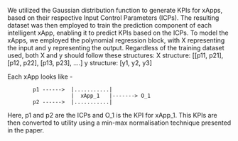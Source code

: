 

We utilized the Gaussian distribution function to generate KPIs for xApps, based on their respective Input Control Parameters (ICPs). 
The resulting dataset was then employed to train the prediction component of each intelligent xApp, enabling it to predict KPIs based on the ICPs. 
To model the xApps, we employed the polynomial regression block, with X representing the input and y representing the output. 
Regardless of the training dataset used, both X and y should follow these structures:
X structure: [[p11, p21], [p12, p22], [p13, p23], ....]
y structure: [y1, y2, y3]

Each xApp looks like -

            p1 ------>  |...........|
                        |  xApp_1   |-------> O_1
            p2 ------>  |...........|

Here, p1 and p2 are the ICPs and O_1 is the KPI for xApp_1. This KPIs are then converted to utility using a min-max normalisation technique presented in the paper. 
